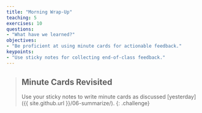 ```yaml
---
title: "Morning Wrap-Up"
teaching: 5
exercises: 10
questions:
- "What have we learned?"
objectives:
- "Be proficient at using minute cards for actionable feedback."
keypoints:
- "Use sticky notes for collecting end-of-class feedback."
---
```


> ## Minute Cards Revisited
>
> Use your sticky notes to write minute cards
> as discussed [yesterday]({{ site.github.url }}/06-summarize/).
{: .challenge}
